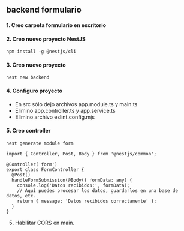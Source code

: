 ## backend formulario

#### 1. Creo carpeta formulario en escritorio

#### 2. Creo nuevo proyecto NestJS

```
npm install -g @nestjs/cli
```

#### 3. Creo nuevo proyecto

```
nest new backend
```

#### 4. Configuro proyecto

* En src sólo dejo archivos app.module.ts y main.ts
* Elimino app.controller.ts y app.service.ts
* Elimino archivo eslint.config.mjs

#### 5. Creo controller

```
nest generate module form
```

```
import { Controller, Post, Body } from '@nestjs/common';

@Controller('form')
export class FormController {
  @Post()
  handleFormSubmission(@Body() formData: any) {
    console.log('Datos recibidos:', formData);
    // Aquí puedes procesar los datos, guardarlos en una base de datos, etc.
    return { message: 'Datos recibidos correctamente' };
  }
}
```

5. Habilitar CORS en main.
